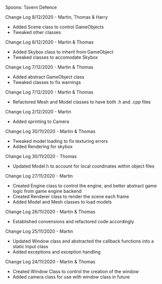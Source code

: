 Spoons: Tavern Defence

Change Log 8/12/2020 - Martin, Thomas & Harry

- Added Scene class to control GameObjects
- Tweaked other classes

Change Log 8/12/2020 - Martin & Thomas

- Added Skybox class to inherit from GameObject
- Tweaked classes to accomodate Skybox

Change Log 7/12/2020 - Martin & Thomas

- Added abstract GameObject class
- Tweaked classes to fix warnings

Change Log 7/12/2020 - Martin & Thomas

- Refactored Mesh and Model classes to have both .h and .cpp files

Change Log 2/12/2020 - Martin

- Added sprinting to Camera

Change Log 30/11/2020 - Martin & Thomas

- Tweaked model loading to fix texturing errors
- Added Rendering for skybox

Change Log 30/11/2020 - Thomas

- Updated Model.h to account for local coordinates within object files

Change Log 27/11/2020 - Martin

- Created Engine class to control the engine, and better abstract game logic from game engine backend
- Created Renderer class to render the scene each frame
- Added Model and Mesh classes to load models

Change Log 26/11/2020 - Martin & Thomas

- Established convensions and refactored code accordingly

Change Log 25/11/2020 - Martin

 - Updated Window class and abstracted the callback functions into a static Input class
 - Added exceptions and exception handling

Change Log 24/11/2020 - Martin & Thomas

 - Created Window Class to control the creation of the window
 - Added camera class for use with window class in future
